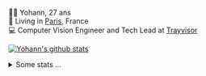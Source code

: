 <p>
  👨🏻 <bold>Yohann</bold>, 27 ans<br/>
  💼 Living in <a href="https://www.google.com/maps?q=paris">Paris</a>, France<br/>
  💻 Computer Vision Engineer and Tech Lead at <a href="https://trayvisor.com/">Trayvisor</a><br/>
</p>

<a href="https://github.com/anuraghazra/github-readme-stats"><img align="center" src="https://github-readme-stats-go94hl40s-yohann84l.vercel.app//api?username=yohann84L&show_icons=true&include_all_commits=true" alt="Yohann's github stats" /> </a>


<details>
  <summary>Some stats ...</summary><br/>
  

<!--START_SECTION:waka-->
![Code Time](http://img.shields.io/badge/Code%20Time-864%20hrs%2015%20mins-blue)

![Profile Views](http://img.shields.io/badge/Profile%20Views-0-blue)

**🐱 My GitHub Data** 

> 📦 440.6 kB Used in GitHub's Storage 
 > 
> 🏆 676 Contributions in the Year 2023
 > 
> 🚫 Not Opted to Hire
 > 
> 📜 24 Public Repositories 
 > 
> 🔑 21 Private Repositories 
 > 
**I'm an Early 🐤** 

```text
🌞 Morning                11772 commits       ████████░░░░░░░░░░░░░░░░░   31.15 % 
🌆 Daytime                21494 commits       ██████████████░░░░░░░░░░░   56.88 % 
🌃 Evening                4361 commits        ███░░░░░░░░░░░░░░░░░░░░░░   11.54 % 
🌙 Night                  163 commits         ░░░░░░░░░░░░░░░░░░░░░░░░░   00.43 % 
```
📅 **I'm Most Productive on Wednesday** 

```text
Monday                   7079 commits        █████░░░░░░░░░░░░░░░░░░░░   18.73 % 
Tuesday                  6981 commits        █████░░░░░░░░░░░░░░░░░░░░   18.47 % 
Wednesday                8488 commits        ██████░░░░░░░░░░░░░░░░░░░   22.46 % 
Thursday                 8043 commits        █████░░░░░░░░░░░░░░░░░░░░   21.28 % 
Friday                   6722 commits        ████░░░░░░░░░░░░░░░░░░░░░   17.79 % 
Saturday                 146 commits         ░░░░░░░░░░░░░░░░░░░░░░░░░   00.39 % 
Sunday                   331 commits         ░░░░░░░░░░░░░░░░░░░░░░░░░   00.88 % 
```


📊 **This Week I Spent My Time On** 

```text
🕑︎ Time Zone: Europe/Paris

💬 Programming Languages: 
Python                   10 hrs 53 mins      ████████████████░░░░░░░░░   62.07 % 
Jupyter                  2 hrs 33 mins       ████░░░░░░░░░░░░░░░░░░░░░   14.56 % 
Bash                     2 hrs 21 mins       ███░░░░░░░░░░░░░░░░░░░░░░   13.47 % 
Shell Script             31 mins             █░░░░░░░░░░░░░░░░░░░░░░░░   02.99 % 
SQL                      29 mins             █░░░░░░░░░░░░░░░░░░░░░░░░   02.80 % 

🔥 Editors: 
PyCharm                  17 hrs 12 mins      █████████████████████████   98.04 % 
VS Code                  20 mins             ░░░░░░░░░░░░░░░░░░░░░░░░░   01.96 % 

💻 Operating System: 
Mac                      17 hrs 32 mins      █████████████████████████   100.00 % 
```

**I Mostly Code in Python** 

```text
Python                   19 repos            ████████████░░░░░░░░░░░░░   48.72 % 
Jupyter Notebook         5 repos             ███░░░░░░░░░░░░░░░░░░░░░░   12.82 % 
HTML                     2 repos             █░░░░░░░░░░░░░░░░░░░░░░░░   05.13 % 
JavaScript               2 repos             █░░░░░░░░░░░░░░░░░░░░░░░░   05.13 % 
Shell                    1 repo              █░░░░░░░░░░░░░░░░░░░░░░░░   02.56 % 
```




 Last Updated on 05/11/2023 00:28:55 UTC
<!--END_SECTION:waka-->
